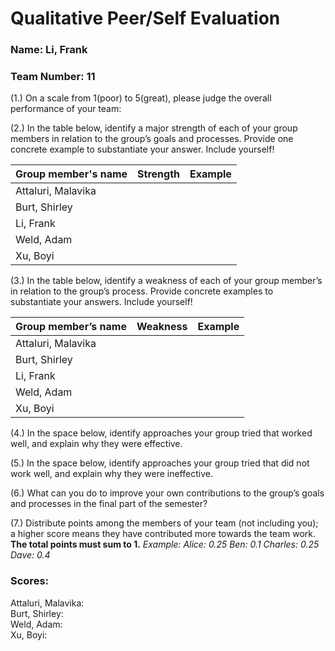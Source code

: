 # Qualitative Peer/Self Evaluation

### Name: Li, Frank
### Team Number: 11

(1.) On a scale from 1(poor) to 5(great), please judge the overall performance of your team:

(2.) In the table below, identify a major strength of each of your group members in relation to the group’s goals and processes. Provide one concrete example to substantiate your answer. Include yourself!

| Group member's name | Strength | Example |
| ------------------- | -------- | ------- |
|Attaluri, Malavika|||
|Burt, Shirley|||
|Li, Frank|||
|Weld, Adam|||
|Xu, Boyi|||

(3.) In the table below, identify a weakness of each of your group member’s in relation to the group’s process. Provide concrete examples to substantiate your answers. Include yourself!

| Group member’s name | Weakness | Example |
| ------------------- | -------- | ------- |
|Attaluri, Malavika|||
|Burt, Shirley|||
|Li, Frank|||
|Weld, Adam|||
|Xu, Boyi|||

(4.) In the space below, identify approaches your group tried that worked well, and explain why they were effective.

(5.) In the space below, identify approaches your group tried that did not work well, and explain why they were ineffective.

(6.) What can you do to improve your own contributions to the group’s goals and processes in the final part of the semester?

(7.) Distribute points among the members of your team (not including you); a higher score means they have contributed more towards the team work. **The total points must sum to 1.**
*Example:
Alice: 0.25
Ben: 0.1
Charles: 0.25
Dave: 0.4*

### Scores:
Attaluri, Malavika:  
Burt, Shirley:  
Weld, Adam:  
Xu, Boyi:  

